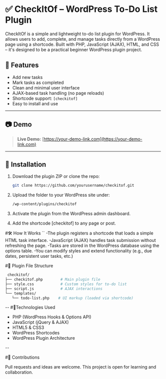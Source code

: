 # ✅ CheckItOf – WordPress To-Do List Plugin

CheckItOf is a simple and lightweight to-do list plugin for WordPress. It allows users to add, complete, and manage tasks directly from a WordPress page using a shortcode. Built with PHP, JavaScript (AJAX), HTML, and CSS – it's designed to be a practical beginner WordPress plugin project.

## 🔧 Features

- Add new tasks
- Mark tasks as completed
- Clean and minimal user interface
- AJAX-based task handling (no page reloads)
- Shortcode support: `[checkitof]`
- Easy to install and use

---

## 📷 Demo

> **Live Demo:** [https://your-demo-link.com](https://your-demo-link.com)

---

## 🚀 Installation

1. Download the plugin ZIP or clone the repo:
   ```bash
   git clone https://github.com/yourusername/checkitof.git
   
2. Upload the folder to your WordPress site under:
   ```bash
   /wp-content/plugins/checkitof

3. Activate the plugin from the WordPress admin dashboard.

4. Add the shortcode [checkitof] to any page or post.

#🛠️ How It Works
``
      -The plugin registers a shortcode that loads a simple HTML task interface.
      -JavaScript (AJAX) handles task submission without refreshing the page.
      -Tasks are stored in the WordPress database using the options table.
      -You can modify styles and extend functionality (e.g., due dates, persistent user tasks, etc.)

#📁 Plugin File Structure
 ```bash
  checkitof/
├── checkitof.php        # Main plugin file
├── style.css            # Custom styles for to-do list
├── script.js            # AJAX interactions
└── templates/
    └── todo-list.php    # UI markup (loaded via shortcode)
```
-- 
#🧠Technologies Used

- PHP (WordPress Hooks & Options API)
- JavaScript (jQuery & AJAX)
- HTML5 & CSS3
- WordPress Shortcodes
- WordPress Plugin Architecture

--

#🤝 Contributions

Pull requests and ideas are welcome. This project is open for learning and collaboration.



